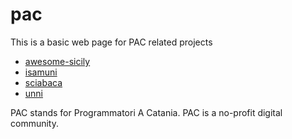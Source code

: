 # pac
This is a basic web page for PAC related projects

- [awesome-sicily](https://github.com/sic2/awesome-sicily)
- [isamuni](https://github.com/sic2/isamuni)
- [sciabaca](https://github.com/sic2/sciabaca)
- [unni](https://github.com/sic2/unni)

PAC stands for Programmatori A Catania. PAC is a no-profit digital community.
